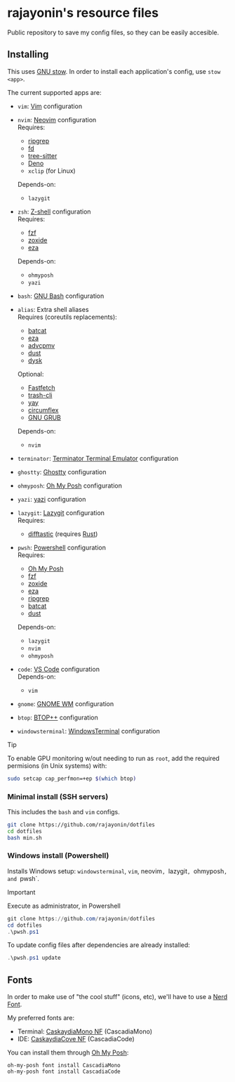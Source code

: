 # rajayonin's resource files

Public repository to save my config files, so they can be easily accesible.

## Installing
This uses [GNU stow](https://www.gnu.org/software/stow/). In order to install each application's config, use `stow <app>`.

The current supported apps are:
- `vim`: [Vim](https://www.vim.org/) configuration
- `nvim`: [Neovim](https://neovim.io/) configuration  
  Requires:
  - [ripgrep](https://github.com/BurntSushi/ripgrep)
  - [fd](https://github.com/sharkdp/fd)
  - [tree-sitter](https://github.com/tree-sitter/tree-sitter)
  - [Deno](https://deno.com/)
  - `xclip` (for Linux)

  Depends-on:
  - `lazygit`
- `zsh`: [Z-shell](https://www.zsh.org/) configuration  
  Requires:
  - [fzf](https://github.com/junegunn/fzf)
  - [zoxide](https://github.com/ajeetdsouza/zoxide)
  - [eza](https://github.com/eza-community/eza)

  Depends-on:
  - `ohmyposh`
  - `yazi`
- `bash`: [GNU Bash](https://www.gnu.org/software/bash/) configuration
- `alias`: Extra shell aliases  
  Requires (coreutils replacements):
  - [batcat](https://github.com/sharkdp/bat)
  - [eza](https://github.com/eza-community/eza)
  - [advcpmv](https://github.com/jarun/advcpmv)
  - [dust](https://github.com/bootandy/dust)
  - [dysk](https://github.com/Canop/dysk)

  Optional:
  - [Fastfetch](https://github.com/fastfetch-cli/fastfetch)
  - [trash-cli](https://github.com/andreafrancia/trash-cli)
  - [yay](https://github.com/Jguer/yay)
  - [circumflex](https://github.com/bensadeh/circumflex)
  - [GNU GRUB](https://www.gnu.org/software/grub/)

  Depends-on:
  - `nvim`
- `terminator`: [Terminator Terminal Emulator](https://gnome-terminator.org/) configuration
- `ghostty`: [Ghostty](https://ghostty.org/) configuration
- `ohmyposh`: [Oh My Posh](https://ohmyposh.dev/) configuration
- `yazi`: [yazi](https://github.com/sxyazi/yazi) configuration
- `lazygit`: [Lazygit](https://github.com/jesseduffield/lazygit) configuration  
  Requires:
    - [difftastic](https://github.com/wilfred/difftastic) (requires [Rust](https://rustup.rs/))
- `pwsh`: [Powershell](https://microsoft.com/powershell/) configuration  
  Requires:
    - [Oh My Posh](https://ohmyposh.dev/)
    - [fzf](https://github.com/junegunn/fzf)
    - [zoxide](https://github.com/ajeetdsouza/zoxide)
    - [eza](https://github.com/eza-community/eza)
    - [ripgrep](https://github.com/BurntSushi/ripgrep)
    - [batcat](https://github.com/sharkdp/bat)
    - [dust](https://github.com/bootandy/dust)

  Depends-on:
    - `lazygit`
    - `nvim`
    - `ohmyposh`
- `code`: [VS Code](https://code.visualstudio.com/) configuration  
  Depends-on:
    - `vim`
- `gnome`: [GNOME WM](https://www.gnome.org/) configuration  
- `btop`: [BTOP++](https://github.com/aristocratos/btop) configuration
- `windowsterminal`: [WindowsTerminal](https://github.com/microsoft/terminal) configuration

> [!TIP]
> To enable GPU monitoring w/out needing to run as `root`, add the required permisions (in Unix systems) with:
> ```bash
> sudo setcap cap_perfmon=+ep $(which btop)
> ```


### Minimal install (SSH servers)
This includes the `bash` and `vim` configs.
```bash
git clone https://github.com/rajayonin/dotfiles
cd dotfiles
bash min.sh
```


### Windows install (Powershell)
Installs Windows setup: `windowsterminal`, `vim`, neovim`, `lazygit`, `ohmyposh`, and `pwsh`.

> [!IMPORTANT]
> Execute as administrator, in Powershell

```powershell
git clone https://github.com/rajayonin/dotfiles
cd dotfiles
.\pwsh.ps1
```

To update config files after dependencies are already installed:
```powershell
.\pwsh.ps1 update
```



## Fonts
In order to make use of "the cool stuff" (icons, etc), we'll have to use a [Nerd Font](https://www.nerdfonts.com/).

My preferred fonts are:
- Terminal: [CaskaydiaMono NF](https://github.com/ryanoasis/nerd-fonts/tree/master/patched-fonts/CascadiaMono) (CascadiaMono)
- IDE: [CaskaydiaCove NF](https://github.com/ryanoasis/nerd-fonts/tree/master/patched-fonts/CascadiaCode) (CascadiaCode)

You can install them through [Oh My Posh](https://ohmyposh.dev/):
```
oh-my-posh font install CascadiaMono
oh-my-posh font install CascadiaCode
```


